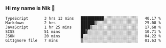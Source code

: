 ### Hi my name is Nik 👋

<!--
**NikDoe/NikDoe** is a ✨ _special_ ✨ repository because its `README.md` (this file) appears on your GitHub profile.

Here are some ideas to get you started:

- 🔭 I’m currently working on ...
- 🌱 I’m currently learning ...
- 👯 I’m looking to collaborate on ...
- 🤔 I’m looking for help with ...
- 💬 Ask me about ...
- 📫 How to reach me: ...
- 😄 Pronouns: ...
- ⚡ Fun fact: ...
-->

<!--START_SECTION:waka-->

```text
TypeScript       3 hrs 13 mins   ██████████░░░░░░░░░░░░░░░   40.17 %
Markdown         2 hrs           ██████▒░░░░░░░░░░░░░░░░░░   25.08 %
JavaScript       1 hr 25 mins    ████▒░░░░░░░░░░░░░░░░░░░░   17.68 %
SCSS             51 mins         ██▓░░░░░░░░░░░░░░░░░░░░░░   10.71 %
JSON             20 mins         █░░░░░░░░░░░░░░░░░░░░░░░░   04.22 %
GitIgnore file   7 mins          ▒░░░░░░░░░░░░░░░░░░░░░░░░   01.63 %
```

<!--END_SECTION:waka-->
